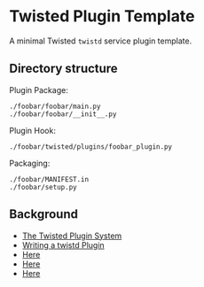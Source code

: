 # Twisted Plugin Template

A minimal Twisted `twistd` service plugin template.

## Directory structure

Plugin Package:

	./foobar/foobar/main.py
	./foobar/foobar/__init__.py

Plugin Hook:

	./foobar/twisted/plugins/foobar_plugin.py

Packaging:

	./foobar/MANIFEST.in
	./foobar/setup.py

## Background

 * [The Twisted Plugin System](https://twistedmatrix.com/documents/current/core/howto/plugin.html)
 * [Writing a twistd Plugin](http://twistedmatrix.com/documents/current/core/howto/tap.html)
 * [Here](https://bitbucket.org/jerub/twisted-plugin-example/src)
 * [Here](http://krondo.com/?p=2345)
 * [Here](http://stackoverflow.com/questions/7275295/how-do-i-write-a-setup-py-for-a-twistd-twisted-plugin-that-works-with-setuptools)

